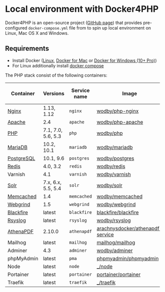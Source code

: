 # Local environment with Docker4PHP

Docker4PHP is an open-source project ([GitHub page](https://github.com/wodby/docker4php)) that provides pre-configured `docker-compose.yml` file from to spin up local environment on Linux, Mac OS X and Windows. 

## Requirements

* Install Docker ([Linux](https://docs.docker.com/engine/installation), [Docker for Mac](https://docs.docker.com/engine/installation/mac) or [Docker for Windows (10+ Pro)](https://docs.docker.com/engine/installation/windows))
* For Linux additionally install [docker compose](https://docs.docker.com/compose/install)

The PHP stack consist of the following containers:

[Nginx]: ../containers/nginx.md
[Apache]: ../containers/apache.md
[AthenaPDF]: ../containers/athenapdf.md
[PHP]: ../containers/php.md
[SSHD]: ../containers/ssh.md
[Cron]: ../containers/cron.md
[MariaDB]: ../containers/mariadb.md
[PostgreSQL]: ../containers/postgres.md
[Redis]: ../containers/redis.md
[Solr]: ../containers/solr.md
[Memcached]: ../containers/memcached.md
[OpenSMTPD]: ../containers/opensmtpd.md
[Webgrind]: ../containers/webgrind.md
[Blackfire]: ../containers/blackfire.md
[Rsyslog]: ../containers/rsyslog.md
[AthenaPDF]: ../containers/athenapdf.md

[wodby/php-nginx]: https://github.com/wodby/php-nginx
[wodby/php-apache]: https://github.com/wodby/php-apache
[wodby/php]: https://github.com/wodby/php
[wodby/mariadb]: https://github.com/wodby/mariadb
[wodby/postgres]: https://github.com/wodby/postgres
[wodby/redis]: https://github.com/wodby/redis
[wodby/varnish]: https://github.com/wodby/varnish
[wodby/solr]: https://github.com/wodby/solr
[wodby/memcached]: https://github.com/wodby/memcached
[wodby/webgrind]: https://hub.docker.com/r/wodby/webgrind
[blackfire/blackfire]: https://hub.docker.com/r/blackfire/blackfire
[wodby/rsyslog]: https://hub.docker.com/r/wodby/rsyslog
[arachnysdocker/athenapdf-service]: https://hub.docker.com/r/arachnysdocker/athenapdf-service
[mailhog/mailhog]: https://hub.docker.com/r/mailhog/mailhog
[wodby/adminer]: https://hub.docker.com/r/wodby/adminer
[phpmyadmin/phpmyadmin]: https://hub.docker.com/r/phpmyadmin/phpmyadmin
[portainer/portainer]: https://hub.docker.com/portainer/portainer
[_/node]: https://hub.docker.com/_/node
[_/traefik]: https://hub.docker.com/_/traefik

| Container    | Versions           | Service name | Image                              | Enabled by default |
| ------------ | ------------------ | ------------ | ---------------------------------- | ------------------ |
| [Nginx]      | 1.13, 1.12         | `nginx`      | [wodby/php-nginx]                  | ✓                  |
| [Apache]     | 2.4                | `apache`     | [wodby/php-apache]                 |                    |
| [PHP]        | 7.1, 7.0, 5.6, 5.3 | `php`        | [wodby/php]                        | ✓                  |
| [MariaDB]    | 10.2, 10.1         | `mariadb`    | [wodby/mariadb]                    | ✓                  |
| [PostgreSQL] | 10.1, 9.6          | `postgres`   | [wodby/postgres]                   |                    |
| [Redis]      | 4.0, 3.2           | `redis`      | [wodby/redis]                      |                    |
| Varnish      | 4.1                | `varnish`    | [wodby/varnish]                    |                    |
| [Solr]       | 7.x, 6.x, 5.5, 5.4 | `solr`       | [wodby/solr]                       |                    |
| [Memcached]  | 1.4                | `memcached`  | [wodby/memcached]                  |                    |
| [Webgrind]   | 1.5                | `webgrind`   | [wodby/webgrind]                   |                    |
| [Blackfire]  | latest             | `blackfire`  | [blackfire/blackfire]              |                    |
| [Rsyslog]    | latest             | `rsyslog`    | [wodby/rsyslog]                    |                    |
| [AthenaPDF]  | 2.10.0             | `athenapdf`  | [arachnysdocker/athenapdf-service] |                    |
| Mailhog      | latest             | `mailhog`    | [mailhog/mailhog]                  | ✓                  |
| Adminer      | 4.3                | `adminer`    | [wodby/adminer]                    |                    |
| phpMyAdmin   | latest             | `pma`        | [phpmyadmin/phpmyadmin]            |                    |
| Node         | latest             | `node`       | [_/node]                           |                    |
| Portainer    | latest             | `portainer`  | [portainer/portainer]              | ✓                  |
| Traefik      | latest             | `traefik`    | [_/traefik]                        | ✓                  |
